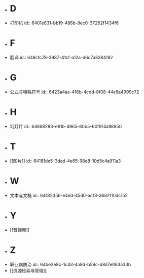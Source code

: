 - # D
- 打印机
  id:: 6401e831-bb19-486b-9ec0-37262f1434f6
- # F
- 翻译
  id:: 649cfc78-3987-41cf-a12a-d6c7a3384182
- # G
- 公式与特殊符号
  id:: 6423a4ae-416b-4cdd-8f08-44e5a4999c72
- # H
- 幻灯片
  id:: 64868283-e81b-4965-80b5-60f914a98850
- # T
- [[图片]]
  id:: 64181de5-3dad-4e65-98e8-10d5c4a911a3
- # W
- 文本与文档
  id:: 6418235b-e4dd-45d0-acf3-3682110dc152
- # Y
- [[音视频]]
- # Z
- 职业病防治
  id:: 64be2e8c-1c43-4a9d-b59c-d8d7e063a33b
- [[资源检索与管理]]